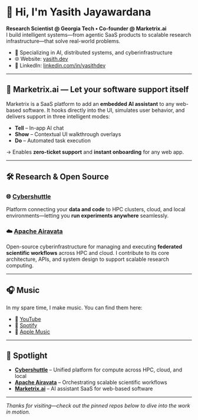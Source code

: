 # 👋 Hi, I'm Yasith Jayawardana

**Research Scientist @ Georgia Tech • Co‑founder @ Marketrix.ai**  
I build intelligent systems—from agentic SaaS products to scalable research infrastructure—that solve real-world problems.

- 🔬 Specializing in AI, distributed systems, and cyberinfrastructure  
- 🌐 Website: [yasith.dev](https://yasith.dev)  
- 💼 LinkedIn: [linkedin.com/in/yasithdev](https://www.linkedin.com/in/yasithdev/)

---

## 🚀 Marketrix.ai — Let your software support itself  
Marketrix is a SaaS platform to add an **embedded AI assistant** to any web-based software. It hooks directly into the UI, simulates user behavior, and delivers support in three intelligent modes:
- **Tell** – In-app AI chat  
- **Show** – Contextual UI walkthrough overlays  
- **Do** – Automated task execution  

→ Enables **zero-ticket support** and **instant onboarding** for any web app.

---

## 🛠️ Research & Open Source

### 🌐 [Cybershuttle](https://github.com/cyber-shuttle)  
Platform connecting your **data and code** to HPC clusters, cloud, and local environments—letting you **run experiments anywhere** seamlessly.

### ☁️ [Apache Airavata](https://github.com/apache/airavata)  
Open-source cyberinfrastructure for managing and executing **federated scientific workflows** across HPC and cloud. I contribute to its core architecture, APIs, and system design to support scalable research computing.

---

## 🎧 Music

In my spare time, I make music. You can find them here:  
- 🎥 [YouTube](https://www.youtube.com/@yasithjayawardana)  
- 🎵 [Spotify](https://open.spotify.com/artist/4WjYx7dbC2m1bEOEbcgkV6)  
- 🍎 [Apple Music](https://music.apple.com/artist/yasith-jayawardana/1673648020)

---

## 🧭 Spotlight

- **[Cybershuttle](https://github.com/cyber-shuttle)** – Unified platform for compute across HPC, cloud, and local  
- **[Apache Airavata](https://github.com/apache/airavata)** – Orchestrating scalable scientific workflows  
- **[Marketrix.ai](https://marketrix.ai)** – AI assistant SaaS for web-based software

---

*Thanks for visiting—check out the pinned repos below to dive into the work in motion.*
